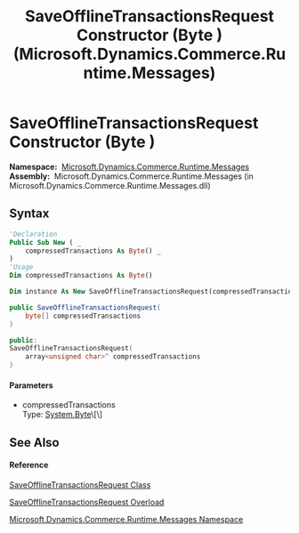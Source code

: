 ﻿---
title: SaveOfflineTransactionsRequest Constructor (Byte ) (Microsoft.Dynamics.Commerce.Runtime.Messages)
TOCTitle: SaveOfflineTransactionsRequest Constructor (Byte )
ms:assetid: M:Microsoft.Dynamics.Commerce.Runtime.Messages.SaveOfflineTransactionsRequest.#ctor(System.Byte[])
ms:mtpsurl: https://technet.microsoft.com/en-us/library/microsoft.dynamics.commerce.runtime.messages.saveofflinetransactionsrequest.saveofflinetransactionsrequest(v=AX.60)
ms:contentKeyID: 65320564
ms.date: 05/18/2015
mtps_version: v=AX.60
dev_langs:
- vb
- csharp
- c++
---

# SaveOfflineTransactionsRequest Constructor (Byte )

**Namespace:**  [Microsoft.Dynamics.Commerce.Runtime.Messages](microsoft-dynamics-commerce-runtime-messages-namespace.md)  
**Assembly:**  Microsoft.Dynamics.Commerce.Runtime.Messages (in Microsoft.Dynamics.Commerce.Runtime.Messages.dll)

## Syntax

``` vb
'Declaration
Public Sub New ( _
    compressedTransactions As Byte() _
)
'Usage
Dim compressedTransactions As Byte()

Dim instance As New SaveOfflineTransactionsRequest(compressedTransactions)
```

``` csharp
public SaveOfflineTransactionsRequest(
    byte[] compressedTransactions
)
```

``` c++
public:
SaveOfflineTransactionsRequest(
    array<unsigned char>^ compressedTransactions
)
```

#### Parameters

  - compressedTransactions  
    Type: [System.Byte](https://technet.microsoft.com/en-us/library/yyb1w04y\(v=ax.60\))\[\]  

## See Also

#### Reference

[SaveOfflineTransactionsRequest Class](saveofflinetransactionsrequest-class-microsoft-dynamics-commerce-runtime-messages.md)

[SaveOfflineTransactionsRequest Overload](saveofflinetransactionsrequest-constructor-microsoft-dynamics-commerce-runtime-messages.md)

[Microsoft.Dynamics.Commerce.Runtime.Messages Namespace](microsoft-dynamics-commerce-runtime-messages-namespace.md)

